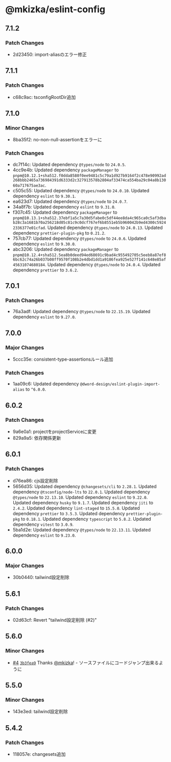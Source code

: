 # @mkizka/eslint-config

## 7.1.2

### Patch Changes

- 2d23450: import-aliasのエラー修正

## 7.1.1

### Patch Changes

- c68c9ac: tsconfigRootDir追加

## 7.1.0

### Minor Changes

- 8ba35f2: no-non-null-assertionをエラーに

### Patch Changes

- dc7f14c: Updated dependency `@types/node` to `24.0.5`.
- 4cc9e4b: Updated dependency `packageManager` to `pnpm@10.12.1+sha512.f0dda8580f0ee9481c5c79a1d927b9164f2c478e90992ad268bbb2465a736984391d6333d2c327913578b2804af33474ca554ba29c04a8b13060a717675ae3ac`.
- c505c55: Updated dependency `@types/node` to `24.0.10`.
  Updated dependency `eslint` to `9.30.1`.
- ea623d7: Updated dependency `@types/node` to `24.0.7`.
- 34a8f7b: Updated dependency `eslint` to `9.31.0`.
- f307c45: Updated dependency `packageManager` to `pnpm@10.13.1+sha512.37ebf1a5c7a30d5fabe0c5df44ee8da4c965ca0c5af3dbab28c3a1681b70a256218d05c81c9c0dcf767ef6b8551eb5b960042b9ed4300c59242336377e01cfad`.
  Updated dependency `@types/node` to `24.0.13`.
  Updated dependency `prettier-plugin-pkg` to `0.21.2`.
- 757cb77: Updated dependency `@types/node` to `24.0.6`.
  Updated dependency `eslint` to `9.30.0`.
- abc3206: Updated dependency `packageManager` to `pnpm@10.12.4+sha512.5ea8b0deed94ed68691c9bad4c955492705c5eeb8a87ef86bc62c74a26b037b08ff9570f108b2e4dbd1dd1a9186fea925e527f141c648e85af45631074680184`.
  Updated dependency `@types/node` to `24.0.4`.
  Updated dependency `prettier` to `3.6.2`.

## 7.0.1

### Patch Changes

- 76a3adf: Updated dependency `@types/node` to `22.15.19`.
  Updated dependency `eslint` to `9.27.0`.

## 7.0.0

### Major Changes

- 5ccc35e: consistent-type-assertionsルール追加

### Patch Changes

- 1aa09c6: Updated dependency `@dword-design/eslint-plugin-import-alias` to `^6.0.0`.

## 6.0.2

### Patch Changes

- 9a6e0a1: projectをprojectServiceに変更
- 829a9a5: 依存関係更新

## 6.0.1

### Patch Changes

- d76ea86: cjs設定削除
- 5656d35: Updated dependency `@changesets/cli` to `2.28.1`.
  Updated dependency `@tsconfig/node-lts` to `22.0.1`.
  Updated dependency `@types/node` to `22.13.10`.
  Updated dependency `eslint` to `9.22.0`.
  Updated dependency `husky` to `9.1.7`.
  Updated dependency `jiti` to `2.4.2`.
  Updated dependency `lint-staged` to `15.5.0`.
  Updated dependency `prettier` to `3.5.3`.
  Updated dependency `prettier-plugin-pkg` to `0.18.1`.
  Updated dependency `typescript` to `5.8.2`.
  Updated dependency `vitest` to `3.0.9`.
- 5ba1d2e: Updated dependency `@types/node` to `22.13.11`.
  Updated dependency `eslint` to `9.23.0`.

## 6.0.0

### Major Changes

- 30b0440: tailwind設定削除

## 5.6.1

### Patch Changes

- 02d63cf: Revert "tailwind設定削除 (#2)"

## 5.6.0

### Minor Changes

- [#4](https://github.com/mkizka/eslint-config/pull/4) [`3b3fea9`](https://github.com/mkizka/eslint-config/commit/3b3fea993c7be698cfa8c24191350c590c393a45) Thanks [@mkizka](https://github.com/mkizka)! - ソースファイルにコードジャンプ出来るように

## 5.5.0

### Minor Changes

- 143e3ed: tailwind設定削除

## 5.4.2

### Patch Changes

- 118057e: changesets追加
